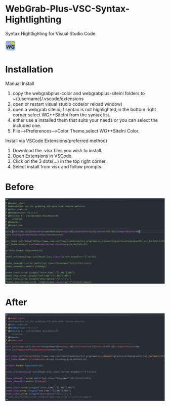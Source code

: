 # WebGrab-Plus-VSC-Syntax-Hightlighting
Syntax Hightlighting for Visual Studio Code

![Site](/images/webgrab.png)

# Installation

Manual Install
1. copy the webgrabplus-color and webgrabplus-siteini folders to ~/[username]/.vscode/extensions
2. open or restart visual studio code(or reload window)
3. open a webgrab siteini,if syntax is not highlighted,in the bottom right corner select WG++SiteIni from the syntax list.
4. either use a installed them that suits your needs or you can select the included one.
5. File-->Preferences-->Color Theme,select WG++SiteIni Color.

Install via VSCode Extensions(preferred method)
1. Download the .visx files you wish to install.
2. Open Extensions in VSCode.
3. Click on the 3 dots(...) in the top right corner.
4. Select install from visx and follow prompts.

# Before
![Site](/images/before.png)

# After
![Site](/images/after.png)
